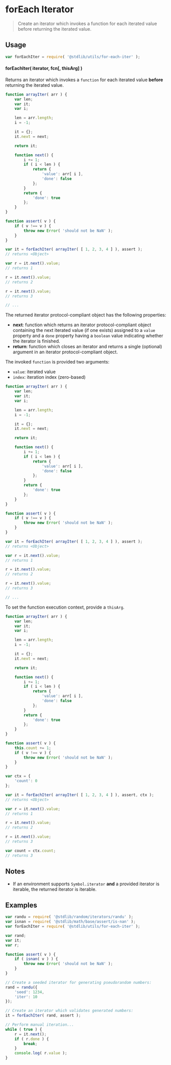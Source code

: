 <!--

@license Apache-2.0

Copyright (c) 2018 The Stdlib Authors.

Licensed under the Apache License, Version 2.0 (the "License");
you may not use this file except in compliance with the License.
You may obtain a copy of the License at

   http://www.apache.org/licenses/LICENSE-2.0

Unless required by applicable law or agreed to in writing, software
distributed under the License is distributed on an "AS IS" BASIS,
WITHOUT WARRANTIES OR CONDITIONS OF ANY KIND, either express or implied.
See the License for the specific language governing permissions and
limitations under the License.

-->

# forEach Iterator

> Create an iterator which invokes a function for each iterated value before returning the iterated value.

<!-- Section to include introductory text. Make sure to keep an empty line after the intro `section` element and another before the `/section` close. -->

<section class="intro">

</section>

<!-- /.intro -->

<!-- Package usage documentation. -->

<section class="usage">

## Usage

```javascript
var forEachIter = require( '@stdlib/utils/for-each-iter' );
```

#### forEachIter( iterator, fcn\[, thisArg] )

Returns an iterator which invokes a `function` for each iterated value **before** returning the iterated value.

```javascript
function arrayIter( arr ) {
    var len;
    var it;
    var i;

    len = arr.length;
    i = -1;

    it = {};
    it.next = next;

    return it;

    function next() {
        i += 1;
        if ( i < len ) {
            return {
                'value': arr[ i ],
                'done': false
            };
        }
        return {
            'done': true
        };
    }
}

function assert( v ) {
    if ( v !== v ) {
        throw new Error( 'should not be NaN' );
    }
}

var it = forEachIter( arrayIter( [ 1, 2, 3, 4 ] ), assert );
// returns <Object>

var r = it.next().value;
// returns 1

r = it.next().value;
// returns 2

r = it.next().value;
// returns 3

// ...
```

The returned iterator protocol-compliant object has the following properties:

-   **next**: function which returns an iterator protocol-compliant object containing the next iterated value (if one exists) assigned to a `value` property and a `done` property having a `boolean` value indicating whether the iterator is finished.
-   **return**: function which closes an iterator and returns a single (optional) argument in an iterator protocol-compliant object.

The invoked `function` is provided two arguments:

-   `value`: iterated value
-   `index`: iteration index (zero-based)

```javascript
function arrayIter( arr ) {
    var len;
    var it;
    var i;

    len = arr.length;
    i = -1;

    it = {};
    it.next = next;

    return it;

    function next() {
        i += 1;
        if ( i < len ) {
            return {
                'value': arr[ i ],
                'done': false
            };
        }
        return {
            'done': true
        };
    }
}

function assert( v ) {
    if ( v !== v ) {
        throw new Error( 'should not be NaN' );
    }
}

var it = forEachIter( arrayIter( [ 1, 2, 3, 4 ] ), assert );
// returns <Object>

var r = it.next().value;
// returns 1

r = it.next().value;
// returns 2

r = it.next().value;
// returns 3

// ...
```

To set the function execution context, provide a `thisArg`.

```javascript
function arrayIter( arr ) {
    var len;
    var it;
    var i;

    len = arr.length;
    i = -1;

    it = {};
    it.next = next;

    return it;

    function next() {
        i += 1;
        if ( i < len ) {
            return {
                'value': arr[ i ],
                'done': false
            };
        }
        return {
            'done': true
        };
    }
}

function assert( v ) {
    this.count += 1;
    if ( v !== v ) {
        throw new Error( 'should not be NaN' );
    }
}

var ctx = {
    'count': 0
};

var it = forEachIter( arrayIter( [ 1, 2, 3, 4 ] ), assert, ctx );
// returns <Object>

var r = it.next().value;
// returns 1

r = it.next().value;
// returns 2

r = it.next().value;
// returns 3

var count = ctx.count;
// returns 3
```

</section>

<!-- /.usage -->

<!-- Package usage notes. Make sure to keep an empty line after the `section` element and another before the `/section` close. -->

<section class="notes">

## Notes

-   If an environment supports `Symbol.iterator` **and** a provided iterator is iterable, the returned iterator is iterable.

</section>

<!-- /.notes -->

<!-- Package usage examples. -->

<section class="examples">

## Examples

<!-- eslint no-undef: "error" -->

```javascript
var randu = require( '@stdlib/random/iterators/randu' );
var isnan = require( '@stdlib/math/base/assert/is-nan' );
var forEachIter = require( '@stdlib/utils/for-each-iter' );

var rand;
var it;
var r;

function assert( v ) {
    if ( isnan( v ) ) {
        throw new Error( 'should not be NaN' );
    }
}

// Create a seeded iterator for generating pseudorandom numbers:
rand = randu({
    'seed': 1234,
    'iter': 10
});

// Create an iterator which validates generated numbers:
it = forEachIter( rand, assert );

// Perform manual iteration...
while ( true ) {
    r = it.next();
    if ( r.done ) {
        break;
    }
    console.log( r.value );
}
```

</section>

<!-- /.examples -->

<!-- Section to include cited references. If references are included, add a horizontal rule *before* the section. Make sure to keep an empty line after the `section` element and another before the `/section` close. -->

<section class="references">

</section>

<!-- /.references -->

<!-- Section for all links. Make sure to keep an empty line after the `section` element and another before the `/section` close. -->

<section class="links">

</section>

<!-- /.links -->
